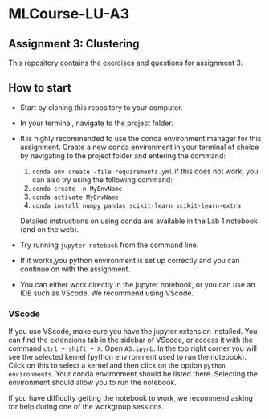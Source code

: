 # MLCourse-LU-A3
## Assignment 3: Clustering

This repository contains the exercises and questions for assignment 3.

## How to start
* Start by cloning this repository to your computer. 
* In your terminal, navigate to the project folder.
* It is highly recommended to use the conda environment manager for this assignment. Create a new conda environment in your terminal of choice by navigating to the project folder and entering the command:

    1. `conda env create -file requirements.yml`
    if this does not work, you can also try using the following command:
    1. `conda create -n MyEnvName`
    2. `conda activate MyEnvName`
    3. `conda install numpy pandas scikit-learn scikit-learn-extra`

    Detailed instructions on using conda are available in the Lab 1 notebook (and on the web). 

* Try running `jupyter notebook` from the command line. 
* If it works,you python environment is set up correctly and you can continue on with the assignment. 
* You can either work directly in the jupyter notebook, or you can use an IDE such as VScode. We recommend using VScode. 

### VScode
If you use VScode, make sure you have the jupyter extension installed. You can find the extensions tab in the sidebar of VScode, or access it with the command `ctrl + shift + X`.
Open `A3.ipynb`. In the top right corner you will see the selected kernel (python environment used to run the notebook). Click on this to select a kernel and then click on the option `python environments`. Your conda environment should be listed there. Selecting the environment should allow you to run the notebook. 

If you have difficulty getting the notebook to work, we recommend asking for help during one of the workgroup sessions.
